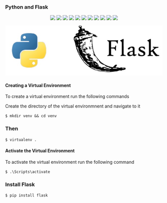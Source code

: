 ### Python and Flask

<p align="center">
<img src="https://img.shields.io/static/v1?label=language&message=python&color=green"/>
<img src="https://img.shields.io/static/v1?label=language&message=javascript&color=orange"/>
<img src="https://img.shields.io/static/v1?label=language&message=typescript&color=blue"/>
<img src="https://img.shields.io/static/v1?label=language&message=htm&color=red"/>
<img src="https://img.shields.io/static/v1?label=language&message=css&color=black"/>

<img src="https://img.shields.io/static/v1?label=package&message=flask&color=blue"/>
<img src="https://img.shields.io/static/v1?label=package&message=jinja&color=yellow"/>
<img src="https://img.shields.io/static/v1?label=package&message=requests&color=green"/>
<img src="https://img.shields.io/static/v1?label=package&message=flask-rest&color=purple"/>
<img src="https://img.shields.io/static/v1?label=package&message=sql-alchamey&color=black"/>
<img src="https://img.shields.io/static/v1?label=package&message=mongodb&color=green"/>
</p>

<p align="center">
<img src="https://github.com/CrispenGari/Flask/blob/main/lnm6ybztq944ikym1s8f.jpg">
</p>

#### Creating a Virtual Environment

To create a virtual environment run the following commands

Create the directory of the virtual environmnent and navigate to it

```shell
$ mkdir venv && cd venv
```

### Then

```
$ virtualenv .

```

#### Activate the Virtual Environment

To activate the virtual environment run the following command

```shell
$ .\Scripts\activate

```

### Install Flask

```shell
$ pip install flask
```
